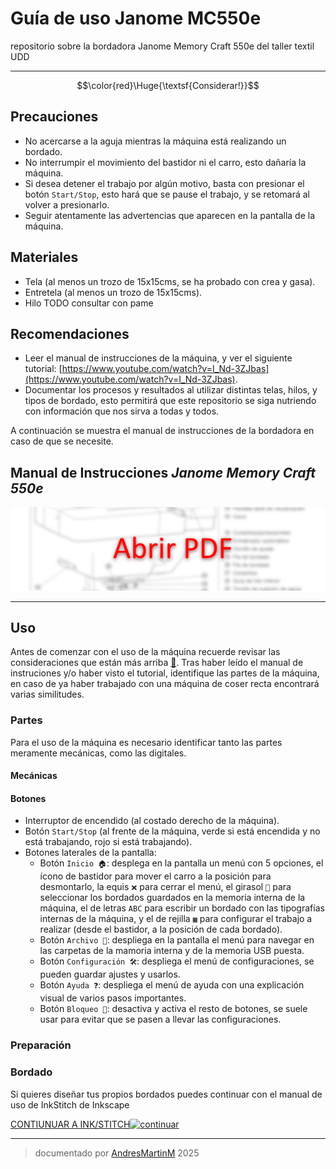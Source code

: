 # Guía de uso Janome MC550e
repositorio sobre la bordadora Janome Memory Craft 550e del taller textil UDD

------------------------

$$\color{red}\Huge{\textsf{Considerar!}}$$

## Precauciones

- No acercarse a la aguja mientras la máquina está realizando un bordado.
- No interrumpir el movimiento del bastidor ni el carro, esto dañaría la máquina.
- Si desea detener el trabajo por algún motivo, basta con presionar el botón `Start/Stop`, esto hará que se pause el trabajo, y se retomará al volver a presionarlo.
- Seguir atentamente las advertencias que aparecen en la pantalla de la máquina.

## Materiales

- Tela (al menos un trozo de 15x15cms, se ha probado con crea y gasa).
- Entretela (al menos un trozo de 15x15cms).
- Hilo TODO consultar con pame

## Recomendaciones

- Leer el manual de instrucciones de la máquina, y ver el siguiente tutorial: [https://www.youtube.com/watch?v=I_Nd-3ZJbas](https://www.youtube.com/watch?v=I_Nd-3ZJbas).
- Documentar los procesos y resultados al utilizar distintas telas, hilos, y tipos de bordado, esto permitirá que este repositorio se siga nutriendo con información que nos sirva a todas y todos.


A continuación se muestra el manual de instrucciones de la bordadora en caso de que se necesite.



## **Manual de Instrucciones** *Janome Memory Craft 550e*

[![foto](img/shotPDF.png)](https://andresmartinm.github.io/janomeMC550e-udd/manualPDF.html)

---

## Uso

Antes de comenzar con el uso de la máquina recuerde revisar las consideraciones que están más arriba [🔗](#precauciones). Tras haber leído el manual de instruciones y/o haber visto el tutorial, identifique las partes de la máquina, en caso de ya haber trabajado con una máquina de coser recta encontrará varias similitudes.

### Partes

Para el uso de la máquina es necesario identificar tanto las partes meramente mecánicas, como las digitales.

#### Mecánicas



#### Botones

- Interruptor de encendido (al costado derecho de la máquina).
- Botón `Start/Stop` (al frente de la máquina, verde si está encendida y no está trabajando, rojo si está trabajando).
- Botones laterales de la pantalla:
    - Botón `Inicio 🏠`: desplega en la pantalla un menú con 5 opciones, el ícono de bastidor para mover el carro a la posición para desmontarlo, la equis `❌` para cerrar el menú, el girasol `🌻` para seleccionar los bordados guardados en la memoria interna de la máquina, el de letras `ABC` para escribir un bordado con las tipografías internas de la máquina, y el de rejilla `▦` para configurar el trabajo a realizar (desde el bastidor, a la posición de cada bordado).
    - Botón `Archivo 📁`: despliega en la pantalla el menú para navegar en las carpetas de la mamoria interna y de la memoria USB puesta.
    - Botón `Configuración 🛠️`: despliega el menú de configuraciones, se pueden guardar ajustes y usarlos.
    - Botón `Ayuda ❓`: despliega el menú de ayuda con una explicación visual de varios pasos importantes.
    - Botón `Bloqueo 🔑`: desactiva y activa el resto de botones, se suele usar para evitar que se pasen a llevar las configuraciones.

### Preparación



### Bordado



Si quieres diseñar tus propios bordados puedes continuar con el manual de uso de InkStitch de Inkscape 

[CONTIUNUAR A INK/STITCH](inkstitch/)[![continuar](https://web.archive.org/web/20000829204600/http://www.geocities.com:80/Tokyo/Gulf/6263/next.gif)](fab/)

---
>documentado por [AndresMartinM](https://github.com/AndresMartinM) 2025